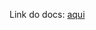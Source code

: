 Link do docs: [aqui](https://docs.google.com/document/d/1i7pr7YsBDcum46oCz5ahcUqgmCtxyZX93SVSuhujG5I/edit?usp=sharing)

